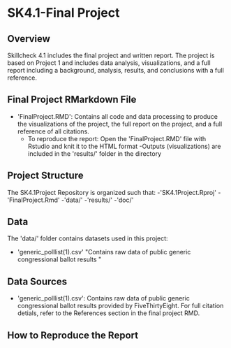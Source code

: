# SK4.1-Final Project

## Overview 
Skillcheck 4.1 includes the final project and written report. The project is based on Project 1 and includes data analysis, visualizations, and a full report including a background, analysis, results, and conclusions with a full reference. 


## Final Project RMarkdown File 
- 'FinalProject.RMD': Contains all code and data processing to produce the visualizations of the project, the full report on the project, and a full reference of all citations. 
    - To reproduce the report: Open the 'FinalProject.RMD' file       with Rstudio and knit it to the HTML format
    -Outputs (visualizations) are included in the 'results/'         folder in the directory 

## Project Structure
The SK4.1Project Repository is organized such that: 
-'SK4.1Project.Rproj' 
-'FinalProject.Rmd' 
-'data/'
-'results/'
-'doc/'



## Data 
The 'data/' folder contains datasets used in this project:
- 'generic_polllist(1).csv' "Contains raw data of public generic congressional ballot results "

## Data Sources 
- 'generic_polllist(1).csv': Contains raw data of public generic congressional ballot results provided by FiveThirtyEight. For full citation detials, refer to the References section in the final project RMD. 

## How to Reproduce the Report 